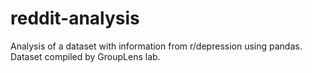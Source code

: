 # reddit-analysis

Analysis of a dataset with information from r/depression using pandas. Dataset compiled by GroupLens lab.
